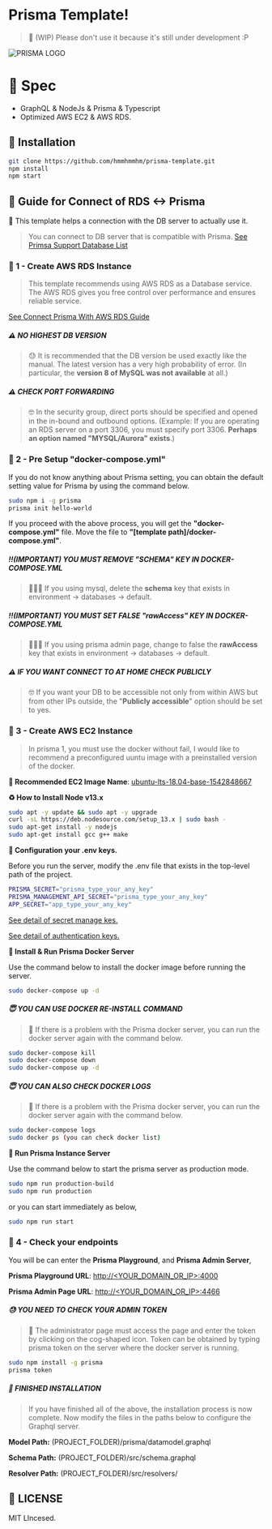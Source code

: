 # Prisma Template!
> 🚧 (WIP) Please don't use it because it's still under development :P



![PRISMA LOGO](https://i.imgur.com/OSP03AP.png)



# 🚀 Spec

- GraphQL & NodeJs & Prisma & Typescript
- Optimized AWS EC2 & AWS RDS.



## 🧩 Installation

```bash
git clone https://github.com/hmmhmmhm/prisma-template.git
npm install
npm start
```



## 🧩 Guide for Connect of RDS <-> Prisma

🤔 This template helps a connection with the DB server to actually use it.

> You can connect to DB server that is compatible with Prisma. [See Primsa Support Database List](https://www.prisma.io/docs/get-started/01-setting-up-prisma-new-database-JAVASCRIPT-a002/)



### 📙 1 - Create AWS RDS Instance

> This template recommends using AWS RDS as a Database service. The AWS RDS gives you free control over performance and ensures reliable service.

[See Connect Prisma With AWS RDS Guide](https://www.prisma.io/docs/1.4/tutorials/cluster-deployment/prisma-cloud-(aws-rds)-ua9gai4kie)



##### ⚠️ NO HIGHEST DB VERSION

> 😓 It is recommended that the DB version be used exactly like the manual. The latest version has a very high probability of error. (In particular, the **version 8 of MySQL was not available** at all.)



##### ⚠️ CHECK PORT FORWARDING

> 🤓 In the security group, direct ports should be specified and opened in the in-bound and outbound options. (Example: If you are operating an RDS server on a port 3306, you must specify port 3306. **Perhaps an option named "MYSQL/Aurora" exists**.)



### 📙 2 - Pre Setup "docker-compose.yml"

If you do not know anything about Prisma setting, you can obtain the default setting value for Prisma by using the command below.

```bash
sudo npm i -g prisma
prisma init hello-world
```

If you proceed with the above process, you will get the **"docker-compose.yml"** file. Move the file to **"[template path]/docker-compose.yml"**. 



##### ‼️(IMPORTANT) YOU MUST REMOVE "SCHEMA" KEY IN DOCKER-COMPOSE.YML

> 👩🏻‍💻 If you using mysql, delete the **schema** key that exists in environment -> databases -> default.



##### ‼️(IMPORTANT) YOU MUST SET FALSE "rawAccess" KEY IN DOCKER-COMPOSE.YML

> 👩🏻‍💻 If you using prisma admin page, change to false the **rawAccess** key that exists in environment -> databases -> default.



##### ⚠️ IF YOU WANT CONNECT TO AT HOME CHECK PUBLICLY

> 🤓 If you want your DB to be accessible not only from within AWS but from other IPs outside, the "**Publicly accessible**" option should be set to yes.



### 📙 3 - Create AWS EC2 Instance

> In prisma 1, you must use the docker without fail, I would like to recommend a preconfigured uuntu image with a preinstalled version of the docker.



**💽 Recommended EC2 Image Name**: <u>ubuntu-lts-18.04-base-1542848667</u>

**♻️ How to Install Node v13.x**

```bash
sudo apt -y update && sudo apt -y upgrade
curl -sL https://deb.nodesource.com/setup_13.x | sudo bash -
sudo apt-get install -y nodejs
sudo apt-get install gcc g++ make
```



**🔐 Configuration your .env keys.**

Before you run the server, modify the .env file that exists in the top-level path of the project.

```bash
PRISMA_SECRET="prisma_type_your_any_key"
PRISMA_MANAGEMENT_API_SECRET="prisma_type_your_any_key"
APP_SECRET="app_type_your_any_key"
```

[See detail of secret manage kes.](https://www.prisma.io/docs/reference/service-configuration/prisma.yml/yaml-structure-ufeshusai8#secret-(optional))

[See detail of authentication keys.](https://www.prisma.io/docs/reference/prisma-api/concepts-utee3eiquo#authentication)



**🥾 Install & Run Prisma Docker Server**

Use the command below to install the docker image before running the server.

```bash
sudo docker-compose up -d
```



##### 😇 YOU CAN USE DOCKER RE-INSTALL COMMAND

> 🚧 If there is a problem with the Prisma docker server, you can run the docker server again with the command below.

```bash
sudo docker-compose kill
sudo docker-compose down
sudo docker-compose up -d
```



##### 😇 YOU CAN ALSO CHECK DOCKER LOGS

> 🚧 If there is a problem with the Prisma docker server, you can run the docker server again with the command below.

```bash
sudo docker-compose logs
sudo docker ps (you can check docker list)
```



**🥾 Run Prisma Instance Server**

Use the command below to start  the prisma server as production mode.

```bash
sudo npm run production-build
sudo npm run production
```

or you can start immediately as below,

```bash
sudo npm run start
```



### 📙 4 - Check your endpoints

You will be can enter the **Prisma Playground**, and **Prisma Admin Server**,

**Prisma Playground URL**: <u>http://<YOUR_DOMAIN_OR_IP>:4000</u>

**Prisma Admin Page URL**: <u>http://<YOUR_DOMAIN_OR_IP>:4466</u>



##### 😓 YOU NEED TO CHECK YOUR ADMIN TOKEN

> 🚧  The administrator page must access the page and enter the token by clicking on the cog-shaped icon. Token can be obtained by typing prisma token on the server where the docker server is running.

```bash
sudo npm install -g prisma
prisma token
```





##### 👋 FINISHED INSTALLATION

> If you have finished all of the above, the installation process is now complete. Now modify the files in the paths below to configure the Graphql server.



**Model Path:** (PROJECT_FOLDER)/prisma/datamodel.graphql

**Schema Path:** (PROJECT_FOLDER)/src/schema.graphql

**Resolver Path:** (PROJECT_FOLDER)/src/resolvers/



## 📙 LICENSE

MIT LIncesed.